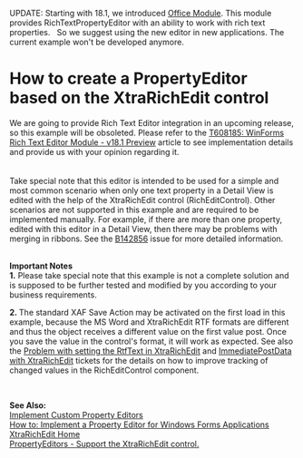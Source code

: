 UPDATE:
Starting with 18.1, we introduced <a href="https://docs.devexpress.com/eXpressAppFramework/400003/concepts/extra-modules/office-module/office-module-overview">Office Module</a>. This module provides RichTextPropertyEditor with an ability to work with rich text properties.
 
So we suggest using the new editor in new applications. The current example won't be developed anymore.
 


# How to create a PropertyEditor based on the XtraRichEdit control


<p>We are going to provide Rich Text Editor integration in an upcoming release, so this example will be obsoleted. Please refer to the <a href="https://www.devexpress.com/Support/Center/p/T608185">T608185: WinForms Rich Text Editor Module - v18.1 Preview</a> article to see implementation details and provide us with your opinion regarding it.<br><br><br>Take special note that this editor is intended to be used for a simple and most common scenario when only one text property in a Detail View is edited with the help of the XtraRichEdit control (RichEditControl). Other scenarios are not supported in this example and are required to be implemented manually. For example, if there are more than one property, edited with this editor in a Detail View, then there may be problems with merging in ribbons. See the <a href="https://www.devexpress.com/Support/Center/p/B142856">B142856</a> issue for more detailed information.<br><br></p>
<p><strong>Important Notes<br>1.</strong> Please take special note that this example is not a complete solution and is supposed to be further tested and modified by you according to your business requirements.</p>
<p><strong>2. </strong>The standard XAF Save Action may be activated on the first load in this example, because the MS Word and XtraRichEdit RTF formats are different and thus the object receives a different value on the first value post. Once you save the value in the control's format, it will work as expected. See also the <a href="https://www.devexpress.com/Support/Center/p/T136988">Problem with setting the RtfText in XtraRichEdit</a> and <a href="https://www.devexpress.com/Support/Center/p/Q254329">ImmediatePostData with XtraRichEdit</a> tickets for the details on how to improve tracking of changed values in the RichEditControl component.</p>
<p> </p>
<p><strong>See Also:</strong> <br> <a href="http://documentation.devexpress.com/#Xaf/CustomDocument3097"><u>Implement Custom Property Editors</u></a> <br> <a href="http://documentation.devexpress.com/#Xaf/CustomDocument2679"><u>How to: Implement a Property Editor for Windows Forms Applications</u></a> <br> <a href="http://documentation.devexpress.com/#WindowsForms/CustomDocument4946"><u>XtraRichEdit Home</u></a><br> <a href="https://www.devexpress.com/Support/Center/p/S31438">PropertyEditors - Support the XtraRichEdit control.</a></p>

<br/>


